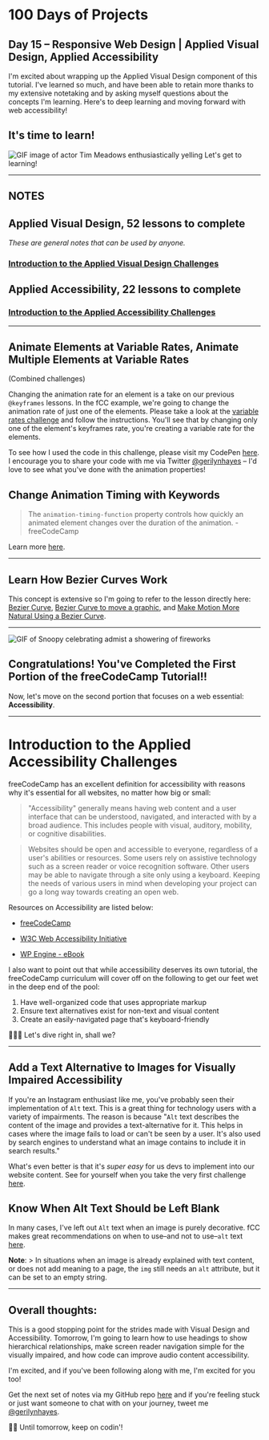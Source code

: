 # 100 Days of Projects

## Day 15 – Responsive Web Design | Applied Visual Design, Applied Accessibility

I'm excited about wrapping up the Applied Visual Design component of this tutorial. I've learned so much, and have been able to retain more thanks to my extensive notetaking and by asking myself questions about the concepts I'm learning. Here's to deep learning and moving forward with web accessibility!

## It's time to learn!

![GIF image of actor Tim Meadows enthusiastically yelling Let's get to learning!](https://media1.tenor.com/images/118d4e331809a7727fa4026470daa193/tenor.gif?itemid=11224236)

---

## NOTES

## Applied Visual Design, 52 lessons to complete

*These are general notes that can be used by anyone.*

### [Introduction to  the Applied Visual Design Challenges](https://www.freecodecamp.org/learn/responsive-web-design/applied-visual-design/)

## Applied Accessibility, 22 lessons to complete

### [Introduction to  the Applied Accessibility Challenges](https://www.freecodecamp.org/learn/responsive-web-design/applied-accessibility/)

---

## Animate Elements at Variable Rates, Animate Multiple Elements at Variable Rates

(Combined challenges)

Changing the animation rate for an element is a take on our previous `@keyframes` lessons. In the fCC example, we're going to change the animation rate of just one of the elements. Please take a look at the [variable rates challenge](https://www.freecodecamp.org/learn/responsive-web-design/applied-visual-design/animate-elements-at-variable-rates) and follow the instructions. You'll see that by changing only one of the element's keyframes rate, you're creating a variable rate for the elements.

To see how I used the code in this challenge, please visit my CodePen [here](https://codepen.io/gerilynmhayes/pen/VwaQwOr). I encourage you to share your code with me via Twitter [@gerilynhayes](https://twitter.com/gerilynmhayes) – I'd love to see what you've done with the animation properties!

## Change Animation Timing with Keywords

> The `animation-timing-function` property controls how quickly an animated element changes over the duration of the animation. - freeCodeCamp

Learn more [here](https://www.freecodecamp.org/learn/responsive-web-design/applied-visual-design/change-animation-timing-with-keywords).

---

## Learn How Bezier Curves Work

This concept is extensive so I'm going to refer to the lesson directly here: [Bezier Curve](https://www.freecodecamp.org/learn/responsive-web-design/applied-visual-design/learn-how-bezier-curves-work), [Bezier Curve to move a graphic](https://www.freecodecamp.org/learn/responsive-web-design/applied-visual-design/use-a-bezier-curve-to-move-a-graphic), and [Make Motion More Natural Using a Bezier Curve](https://www.freecodecamp.org/learn/responsive-web-design/applied-visual-design/make-motion-more-natural-using-a-bezier-curve).

---

![GIF of Snoopy celebrating admist a showering of fireworks](https://media1.tenor.com/images/2e037e74f43a83c9f502a6433ce24197/tenor.gif?itemid=10512230)

## Congratulations! You've Completed the First Portion of the freeCodeCamp Tutorial!!

Now, let's move on the second portion that focuses on a web essential: **Accessibility**.

---

# Introduction to the Applied Accessibility Challenges

freeCodeCamp has an excellent definition for accessibility with reasons why it's essential for all websites, no matter how big or small:

> "Accessibility" generally means having web content and a user interface that can be understood, navigated, and interacted with by a broad audience. This includes people with visual, auditory, mobility, or cognitive disabilities.

> Websites should be open and accessible to everyone, regardless of a user's abilities or resources. Some users rely on assistive technology such as a screen reader or voice recognition software. Other users may be able to navigate through a site only using a keyboard. Keeping the needs of various users in mind when developing your project can go a long way towards creating an open web.

Resources on Accessibility are listed below:

- [freeCodeCamp](https://www.freecodecamp.org/learn/responsive-web-design/applied-accessibility)

- [W3C Web Accessibility Initiative](https://www.w3.org/WAI/fundamentals/accessibility-intro/)

- [WP Engine - eBook](https://wpengine.com/resources/accessibility-wordpress/)

I also want to point out that while accessibility deserves its own tutorial, the freeCodeCamp curriculum will cover off on the following to get our feet wet in the deep end of the pool:

1. Have well-organized code that uses appropriate markup
2. Ensure text alternatives exist for non-text and visual content
3. Create an easily-navigated page that's keyboard-friendly

🏊🏾‍♀️  Let's dive right in, shall we?

---

## Add a Text Alternative to Images for Visually Impaired Accessibility

If you're an Instagram enthusiast like me, you've probably seen their implementation of `Alt` text. This is a great thing for technology users with a variety of impairments. The reason is because "`Alt` text describes the content of the image and provides a text-alternative for it. This helps in cases where the image fails to load or can't be seen by a user. It's also used by search engines to understand what an image contains to include it in search results."

What's even better is that it's *super easy* for us devs to implement into our website content. See for yourself when you take the very first challenge [here](https://www.freecodecamp.org/learn/responsive-web-design/applied-accessibility/add-a-text-alternative-to-images-for-visually-impaired-accessibility).

## Know When Alt Text Should be Left Blank

In many cases, I've left out `Alt` text when an image is purely decorative. fCC makes great recommendations on when to use–and not to use–`alt` text [here](https://www.freecodecamp.org/learn/responsive-web-design/applied-accessibility/know-when-alt-text-should-be-left-blank).

**Note**: > In situations when an image is already explained with text content, or does not add meaning to a page, the `img` still needs an `alt` attribute, but it can be set to an empty string.

---

## Overall thoughts:

This is a good stopping point for the strides made with Visual Design and Accessibility. Tomorrow, I'm going to learn how to use headings to show hierarchical relationships, make screen reader navigation simple for the visually impaired, and how code can improve audio content accessibility.

I'm excited, and if you've been following along with me, I'm excited for you too!

Get the next set of notes via my GitHub repo [here](https://github.com/gerilynmhayes/responsive_web_design/tree/master/responsive_web_design) and if you're feeling stuck or just want someone to chat with on your journey, tweet me [@gerilynhayes](https://twitter.com/gerilynmhayes).

👋🏾  Until tomorrow, keep on codin'!